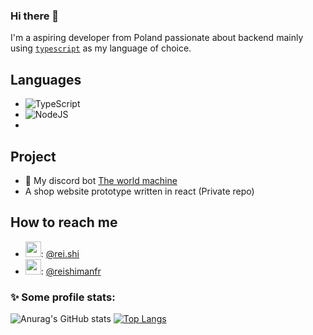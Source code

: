 ### Hi there 👋 <img src="https://komarev.com/ghpvc/?username=reishimanfr" alt="" align="center" />

I'm a aspiring developer from Poland passionate about backend mainly using [`typescript`]() as my language of choice.

## Languages
- ![TypeScript](https://img.shields.io/badge/typescript-%23007ACC.svg?style=for-the-badge&logo=typescript&logoColor=white)
- ![NodeJS](https://img.shields.io/badge/node.js-6DA55F?style=for-the-badge&logo=node.js&logoColor=white)
- 
## Project
- 🤖 My discord bot [The world machine](https://github.com/Reishimanfr/TWM-bot)
- A shop website prototype written in react (Private repo)

## How to reach me
- <img src="https://github.com/SapphDevelopment/discord-icons/blob/main/Discord%20Branding/Clyde/icon_clyde_blurple_RGB.png?raw=true" alt="" width=25 heigth=25>: [@rei.shi](https://discord.com/users/844684172421496882)
- <img src="https://upload.wikimedia.org/wikipedia/commons/6/6f/Logo_of_Twitter.svg" alt="" width=25 height=25>: [@reishimanfr](https://twitter.com/reishimanfr)

### ✨ Some profile stats:
![Anurag's GitHub stats](https://github-readme-stats.vercel.app/api?username=reishimanfr&show_icons=true&theme=radical)
[![Top Langs](https://github-readme-stats.vercel.app/api/top-langs/?username=reishimanfr&theme=radical&layout=compact)](https://github.com/anuraghazra/github-readme-stats)
